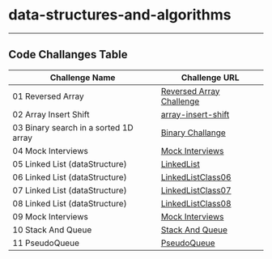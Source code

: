 # data-structures-and-algorithms

---

## Code Challanges Table

| Challenge Name                        | Challenge URL                                          |
|---------------------------------------|--------------------------------------------------------|
| 01 Reversed Array                     | [Reversed Array Challenge](./CodeChallenge01/Main.java) |
| 02 Array Insert Shift                 | [array-insert-shift](./CodeChallange02/Main.java)      |
| 03 Binary search in a sorted 1D array | [Binary Challange](./CodeChallange03/CodeChallange03.md) |
| 04 Mock Interviews                    | [Mock Interviews](./CodeChallange04/CodeChallange04.md) |
| 05 Linked List (dataStructure)        | [LinkedList](./LinkedList/LinkedList.md)               |
| 06 Linked List (dataStructure)        | [LinkedListClass06](./LinkedList/LinkedListClass06.md) |
| 07 Linked List (dataStructure)        | [LinkedListClass07](./LinkedList/LinkedListClass07.md) |
| 08 Linked List (dataStructure)        | [LinkedListClass08](./LinkedList/LinkedListClass08.md) |
| 09 Mock Interviews                    | [Mock Interviews](./LinkedList/LinkedListClass09.md)   |
| 10 Stack And Queue                    | [Stack And Queue](./StackAndQueue/StackAndQueue.md)                                  |
| 11 PseudoQueue                        | [PseudoQueue](./StackAndQueue/PseudoQueue.md)                                  |



